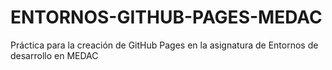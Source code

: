 # ENTORNOS-GITHUB-PAGES-MEDAC
Práctica para la creación de GitHub Pages en la asignatura de Entornos de desarrollo en MEDAC
